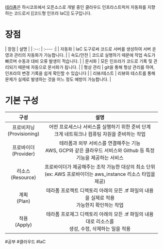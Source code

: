[테라폼](https://www.terraform.io/)은 하시코프에서 오픈소스로 개발 중인 클라우드 인프라스트럭처 자동화를 지향하는 코드로서 [[코드형 인프라 IaC]] 도구입니다.


# 장점

| 장점 | 설명 |
| :--: | :---- :|
| 자동화 | IaC 도구로써 코드로 서버를 생성하여 서버 운영과 관리의 자동화가 가능합니다. |
| 속도/안전 | 코드로 실행하기 때문에 작업 속도가 빠르며 수동과 대비 오류 발생이 적습니다. |
| 문서화 | 모든 인프라가 코드로 기록 및 관리되기 때문에 자동으로 문서화가 됩니다. |
| 형상 관리 | git을 통해 형상 관리를 하여, 인프라의 변경 기록을 쉽게 확인할 수 있습니다 |
| 리뷰/테스트 | 리뷰와 테스트를 통해 문제가 실제로 발생하는 것을 어느 정도 예방이 가능합니다. |

# 기본 구성

| 구성 | 설명 |
| :--: | :----: |
| 프로비저닝<br>(Provisioning) | 어떤 프로세스나 서비스를 실행하기 위한 준비 단계<br>크게 네트워크나 컴퓨팅 자원을 준비하는 작업 |
| 프로바이더<br>(Provider) | 테라폼과 외부 서비스를 연결해주는 기능<br>AWS, GCP와 같은 클라우드 서비스와 Github 등 특정 기능을 제공하는 서비스 |
| 리소스<br>(Resource) | 프로바이더가 제공해주는 조작 가능한 대상의 최소 단위<br>(ex: AWS 프로바이더는 aws_instance 리소스 타입을 제공) |
| 계획<br>(Plan) | 테라폼 프로젝트 디렉토리 아래의 모든 .tf 파일의 내용을 실제로 적용 <br>가능한지 확인하는 작업  |
| 적용<br>(Apply) | 테라폼 프로제그 디렉토리 아래의 모든 .tf 파일의 내용대로 리소스를 <br>생성, 수정, 삭제하는 일을 적용  |

#공부 #클라우드 #IaC